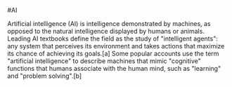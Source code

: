 #AI

Artificial intelligence (AI) is intelligence demonstrated by machines, as opposed to the natural intelligence displayed by humans or animals. Leading AI textbooks define the field as the study of "intelligent agents": any system that perceives its environment and takes actions that maximize its chance of achieving its goals.[a] Some popular accounts use the term "artificial intelligence" to describe machines that mimic "cognitive" functions that humans associate with the human mind, such as "learning" and "problem solving".[b]